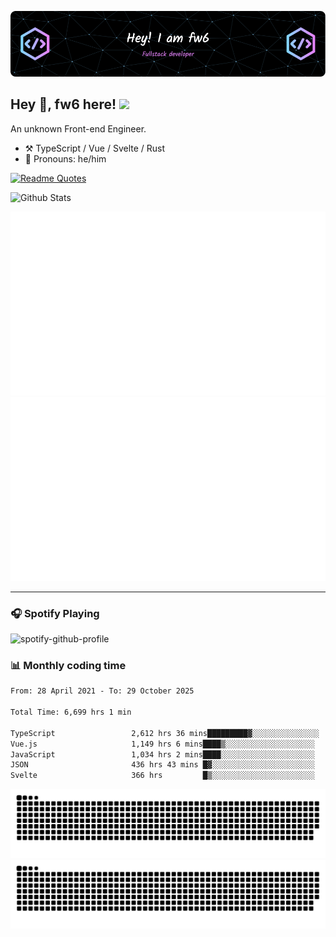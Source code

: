 ![Header](github-header-image.png)

## Hey 👋, fw6 here! <img src="https://github.githubassets.com/images/mona-whisper.gif" height="24" />


An unknown Front-end Engineer.

-   :hammer_and_pick: TypeScript / Vue / Svelte / Rust
-   :man: Pronouns: he/him


[![Readme Quotes](https://quotes-github-readme.vercel.app/api?type=horizontal&theme=algolia)](https://github.com/piyushsuthar/github-readme-quotes)



![Github Stats](https://github-readme-stats.vercel.app/api?username=fw6&bg_color=30,e96443,904e95&title_color=fff&text_color=fff)

![](https://raw.githubusercontent.com/fw6/github-stats-transparent/output/generated/overview.svg)
![](https://raw.githubusercontent.com/fw6/github-stats-transparent/output/generated/languages.svg)


---

### 🎧 Spotify Playing

<!-- ![spotify-github-profile](/img/default.svg) -->

![spotify-github-profile](https://spotify-github-profile.vercel.app/api/view.svg?uid=r6wn4hdvypv0lkzyrj0e0pjct&cover_image=true&theme=default&show_offline=true&background_color=9a10ad&interchange=true&bar_color_cover=true)



### :bar_chart: Monthly coding time 

<!--START_SECTION:waka-->

```txt
From: 28 April 2021 - To: 29 October 2025

Total Time: 6,699 hrs 1 min

TypeScript                 2,612 hrs 36 mins█████████▓░░░░░░░░░░░░░░░   39.00 %
Vue.js                     1,149 hrs 6 mins████▒░░░░░░░░░░░░░░░░░░░░   17.15 %
JavaScript                 1,034 hrs 2 mins████░░░░░░░░░░░░░░░░░░░░░   15.44 %
JSON                       436 hrs 43 mins █▓░░░░░░░░░░░░░░░░░░░░░░░   06.52 %
Svelte                     366 hrs         █▒░░░░░░░░░░░░░░░░░░░░░░░   05.46 %
```

<!--END_SECTION:waka-->




![github contribution grid snake animation](https://raw.githubusercontent.com/platane/platane/output/github-contribution-grid-snake-dark.svg#gh-dark-mode-only)![github contribution grid snake animation](https://raw.githubusercontent.com/platane/platane/output/github-contribution-grid-snake.svg#gh-light-mode-only)
